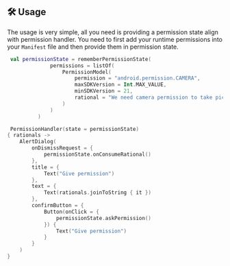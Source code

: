 

## 🛠️ Usage

The usage is very simple, all you need is providing a permission state align with permission handler.
You need to first add your runtime permissions into your `Manifest` file and then provide them in permission state.

```kotlin
 val permissionState = rememberPermissionState(
              permissions = listOf(
                  PermissionModel(
                      permission = "android.permission.CAMERA",
                      maxSDKVersion = Int.MAX_VALUE,
                      minSDKVersion = 21,
                      rational = "We need camera permission to take pictures",
                  )
              )
          )

 PermissionHandler(state = permissionState)
{ rationals ->
    AlertDialog(
        onDismissRequest = {
            permissionState.onConsumeRational()
        },
        title = {
            Text("Give permission")
        },
        text = {
            Text(rationals.joinToString { it })
        },
        confirmButton = {
            Button(onClick = {
                permissionState.askPermission()
            }) {
                Text("Give permission")
            }
        }
    )
}
```
